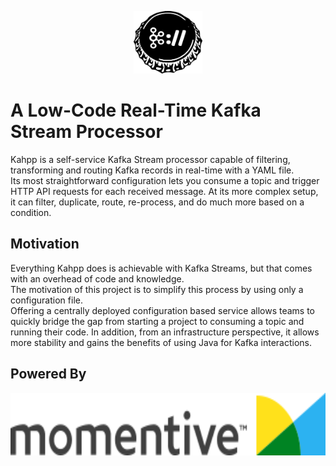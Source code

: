 <p align="center"><img height="100" src="assets/kahpp-logo.svg"/></p>

# A Low-Code Real-Time Kafka Stream Processor

Kahpp is a self-service Kafka Stream processor capable of filtering, transforming and routing Kafka records in real-time with a YAML file.  
Its most straightforward configuration lets you consume a topic and trigger HTTP API requests for each received message. At its more complex setup, it can filter, duplicate, route, re-process, and do much more based on a condition.

## Motivation

Everything Kahpp does is achievable with Kafka Streams, but that comes with an overhead of code and knowledge.  
The motivation of this project is to simplify this process by using only a configuration file.  
Offering a centrally deployed configuration based service allows teams to quickly bridge the gap from starting a project to consuming a topic and running their code. In addition, from an infrastructure perspective, it allows more stability and gains the benefits of using Java for Kafka interactions.

## Powered By
<a href="https://www.momentive.ai/"><img height="100" src="assets/momentive-logo.svg"/></a>
